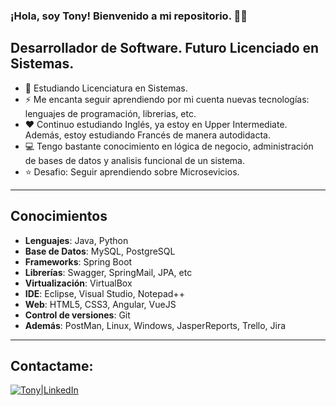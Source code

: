### ¡Hola, soy Tony! Bienvenido a mi repositorio. 👋🏾

## Desarrollador de Software. Futuro Licenciado en Sistemas.

- 🚀 Estudiando Licenciatura en Sistemas.
- ⚡ Me encanta seguir aprendiendo por mi cuenta nuevas tecnologías: lenguajes de programación, librerias, etc. 
- ❤️ Continuo estudiando Inglés, ya estoy en Upper Intermediate. Además, estoy estudiando Francés de manera autodidacta.
- 💻 Tengo bastante conocimiento en lógica de negocio, administración de bases de datos y analisis funcional de un sistema.
- ⭐️ Desafio: Seguir aprendiendo sobre Microsevicios.

---
## Conocimientos
- **Lenguajes**: Java, Python
- **Base de Datos**: MySQL, PostgreSQL
- **Frameworks**: Spring Boot
- **Librerías**: Swagger, SpringMail, JPA, etc
- **Virtualización**: VirtualBox
- **IDE**: Eclipse, Visual Studio, Notepad++
- **Web**: HTML5, CSS3, Angular, VueJS
- **Control de versiones**: Git
- **Además**: PostMan, Linux, Windows, JasperReports, Trello, Jira

---
## Contactame: 
[<img alt="Tony|LinkedIn" src="https://github.com/WaylonWalker/WaylonWalker/blob/main/icon/linkedin.png"/>](https://www.linkedin.com/in/tonyliendro/)
